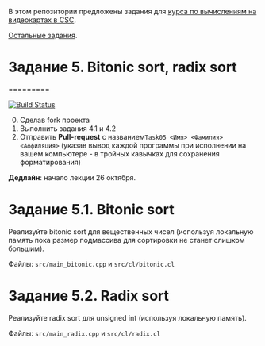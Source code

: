 В этом репозитории предложены задания для [курса по вычислениям на видеокартах в CSC](https://compscicenter.ru/courses/video_cards_computation/2020-autumn/).

[Остальные задания](https://github.com/GPGPUCourse/GPGPUTasks2020/).

# Задание 5. Bitonic sort, radix sort
=========

[![Build Status](https://travis-ci.com/GPGPUCourse/GPGPUTasks2020.svg?branch=task05)](https://travis-ci.com/GPGPUCourse/GPGPUTasks2020)

0. Сделав fork проекта
1. Выполнить задания 4.1 и 4.2
2. Отправить **Pull-request** с названием```Task05 <Имя> <Фамилия> <Аффиляция>``` (указав вывод каждой программы при исполнении на вашем компьютере - в тройных кавычках для сохранения форматирования)

**Дедлайн**: начало лекции 26 октября.

Задание 5.1. Bitonic sort
=========

Реализуйте bitonic sort для вещественных чисел (используя локальную память пока размер подмассива для сортировки не станет слишком большим).

Файлы: ```src/main_bitonic.cpp``` и ```src/cl/bitonic.cl```

Задание 5.2. Radix sort
=========

Реализуйте radix sort для unsigned int (используя локальную память).

Файлы: ```src/main_radix.cpp``` и ```src/cl/radix.cl```
